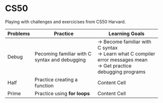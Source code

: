 # CS50
Playing with challenges and exercicises from CS50 Harvard.


| Problems      | Practice                                      |Learning Goals |
| ------------- | -------------                                 | ------------- |
| Debug         | Pecoming familiar with C syntax and debugging |→ Become familiar with C syntax <br>→ Learn what C compiler error messages mean <br>→ Get practice debugging  programs|                       
| Half          | Practice creating a function                  | Content Cell  | 
| Prime         | Practice using <b>for<b> loops                | Content Cell  | 
